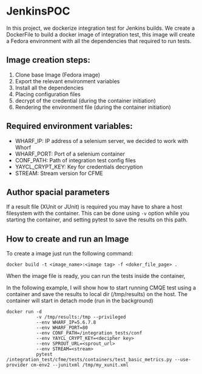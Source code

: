 # JenkinsPOC

In this project, we dockerize integration test for Jenkins builds.
We create a DockerFile to build a docker image of integration test, this image will create a Fedora environment with all the dependencies that required to run tests.

## Image creation steps:
1. Clone base Image (Fedora image)
1. Export the relevant environment variables
1. Install all the dependencies
1. Placing configuration files
1. decrypt of the credential (during the container initiation)
1. Rendering the environment file (during the container initiation)

## Required environment variables:
* WHARF_IP: IP address of a selenium server, we decided to work with Whorf
* WHARF_PORT: Port of a selenium container
* CONF_PATH: Path of integration test config files
* YAYCL_CRYPT_KEY: Key for credentials decryption
* STREAM: Stream version for CFME

## Author spacial parameters
If a result file (XUnit or JUnit) is required you may have to share a host filesystem with the container.
This can be done using `-v` option while you starting the container, and setting pytest to save the results on this path.

## How to create and run an Image
To create a image just run the following command:
```{bash}
docker build -t <image_name>:<image tag> -f <doker_file_page> .
```

When the image file is ready, you can run the tests inside the container,

In the following example, I will show how to start running CMQE test using a container and save the results to local dir (/tmp/results) on the host.
The container will start in detach mode (run in the background)

```{bash}
docker run -d
           -v /tmp/results:/tmp --privileged
           --env WHARF_IP=5.6.7.8
           --env WHARF_PORT=80
           --env CONF_PATH=/integration_tests/conf
           --env YAYCL_CRYPT_KEY=<decipher key>
           --env SPROUT_URL=<sprout_url>
           --env STREAM=<stream>
           pytest /integration_test/cfme/tests/containers/test_basic_metrics.py --use-provider cm-env2 --junitxml /tmp/my_xunit.xml
